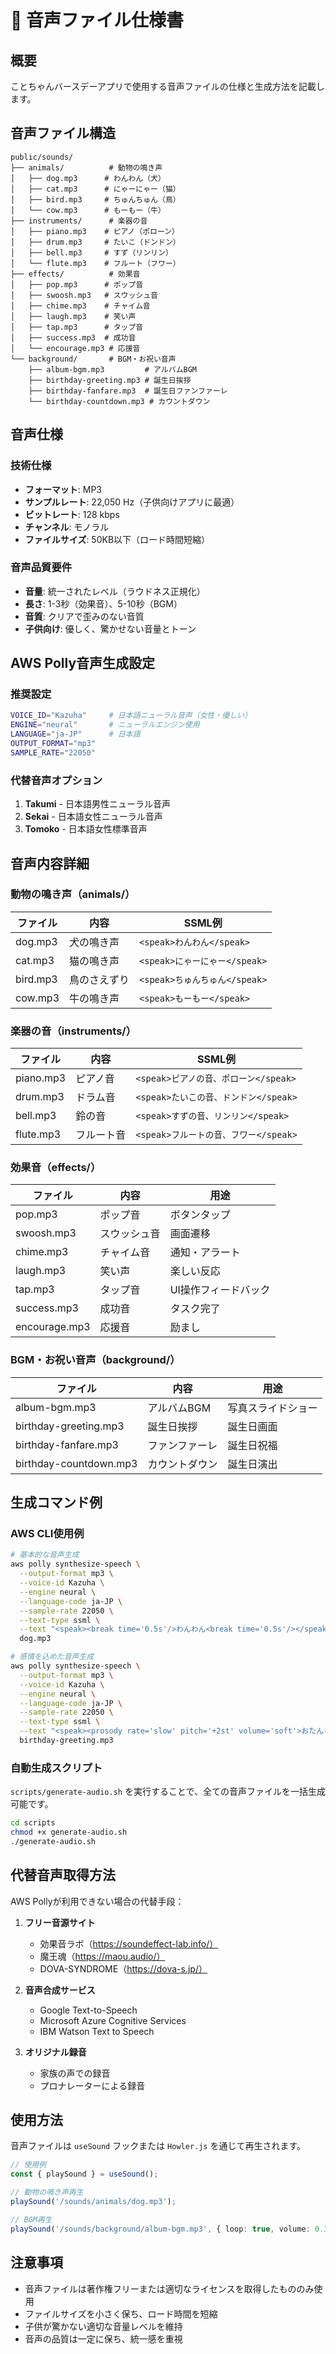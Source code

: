 # 🎵 音声ファイル仕様書

## 概要
ことちゃんバースデーアプリで使用する音声ファイルの仕様と生成方法を記載します。

## 音声ファイル構造

```
public/sounds/
├── animals/          # 動物の鳴き声
│   ├── dog.mp3      # わんわん（犬）
│   ├── cat.mp3      # にゃーにゃー（猫）
│   ├── bird.mp3     # ちゅんちゅん（鳥）
│   └── cow.mp3      # もーもー（牛）
├── instruments/      # 楽器の音
│   ├── piano.mp3    # ピアノ（ポローン）
│   ├── drum.mp3     # たいこ（ドンドン）
│   ├── bell.mp3     # すず（リンリン）
│   └── flute.mp3    # フルート（フワー）
├── effects/          # 効果音
│   ├── pop.mp3      # ポップ音
│   ├── swoosh.mp3   # スウッシュ音
│   ├── chime.mp3    # チャイム音
│   ├── laugh.mp3    # 笑い声
│   ├── tap.mp3      # タップ音
│   ├── success.mp3  # 成功音
│   └── encourage.mp3 # 応援音
└── background/       # BGM・お祝い音声
    ├── album-bgm.mp3         # アルバムBGM
    ├── birthday-greeting.mp3 # 誕生日挨拶
    ├── birthday-fanfare.mp3  # 誕生日ファンファーレ
    └── birthday-countdown.mp3 # カウントダウン
```

## 音声仕様

### 技術仕様
- **フォーマット**: MP3
- **サンプルレート**: 22,050 Hz（子供向けアプリに最適）
- **ビットレート**: 128 kbps
- **チャンネル**: モノラル
- **ファイルサイズ**: 50KB以下（ロード時間短縮）

### 音声品質要件
- **音量**: 統一されたレベル（ラウドネス正規化）
- **長さ**: 1-3秒（効果音）、5-10秒（BGM）
- **音質**: クリアで歪みのない音質
- **子供向け**: 優しく、驚かせない音量とトーン

## AWS Polly音声生成設定

### 推奨設定
```bash
VOICE_ID="Kazuha"     # 日本語ニューラル音声（女性・優しい）
ENGINE="neural"       # ニューラルエンジン使用
LANGUAGE="ja-JP"      # 日本語
OUTPUT_FORMAT="mp3"
SAMPLE_RATE="22050"
```

### 代替音声オプション
1. **Takumi** - 日本語男性ニューラル音声
2. **Sekai** - 日本語女性ニューラル音声
3. **Tomoko** - 日本語女性標準音声

## 音声内容詳細

### 動物の鳴き声（animals/）
| ファイル | 内容 | SSML例 |
|---------|------|--------|
| dog.mp3 | 犬の鳴き声 | `<speak>わんわん</speak>` |
| cat.mp3 | 猫の鳴き声 | `<speak>にゃーにゃー</speak>` |
| bird.mp3 | 鳥のさえずり | `<speak>ちゅんちゅん</speak>` |
| cow.mp3 | 牛の鳴き声 | `<speak>もーもー</speak>` |

### 楽器の音（instruments/）
| ファイル | 内容 | SSML例 |
|---------|------|--------|
| piano.mp3 | ピアノ音 | `<speak>ピアノの音、ポローン</speak>` |
| drum.mp3 | ドラム音 | `<speak>たいこの音、ドンドン</speak>` |
| bell.mp3 | 鈴の音 | `<speak>すずの音、リンリン</speak>` |
| flute.mp3 | フルート音 | `<speak>フルートの音、フワー</speak>` |

### 効果音（effects/）
| ファイル | 内容 | 用途 |
|---------|------|------|
| pop.mp3 | ポップ音 | ボタンタップ |
| swoosh.mp3 | スウッシュ音 | 画面遷移 |
| chime.mp3 | チャイム音 | 通知・アラート |
| laugh.mp3 | 笑い声 | 楽しい反応 |
| tap.mp3 | タップ音 | UI操作フィードバック |
| success.mp3 | 成功音 | タスク完了 |
| encourage.mp3 | 応援音 | 励まし |

### BGM・お祝い音声（background/）
| ファイル | 内容 | 用途 |
|---------|------|------|
| album-bgm.mp3 | アルバムBGM | 写真スライドショー |
| birthday-greeting.mp3 | 誕生日挨拶 | 誕生日画面 |
| birthday-fanfare.mp3 | ファンファーレ | 誕生日祝福 |
| birthday-countdown.mp3 | カウントダウン | 誕生日演出 |

## 生成コマンド例

### AWS CLI使用例
```bash
# 基本的な音声生成
aws polly synthesize-speech \
  --output-format mp3 \
  --voice-id Kazuha \
  --engine neural \
  --language-code ja-JP \
  --sample-rate 22050 \
  --text-type ssml \
  --text "<speak><break time='0.5s'/>わんわん<break time='0.5s'/></speak>" \
  dog.mp3

# 感情を込めた音声生成
aws polly synthesize-speech \
  --output-format mp3 \
  --voice-id Kazuha \
  --engine neural \
  --language-code ja-JP \
  --sample-rate 22050 \
  --text-type ssml \
  --text "<speak><prosody rate='slow' pitch='+2st' volume='soft'>おたんじょうび、おめでとう</prosody></speak>" \
  birthday-greeting.mp3
```

### 自動生成スクリプト
`scripts/generate-audio.sh` を実行することで、全ての音声ファイルを一括生成可能です。

```bash
cd scripts
chmod +x generate-audio.sh
./generate-audio.sh
```

## 代替音声取得方法

AWS Pollyが利用できない場合の代替手段：

1. **フリー音源サイト**
   - 効果音ラボ（https://soundeffect-lab.info/）
   - 魔王魂（https://maou.audio/）
   - DOVA-SYNDROME（https://dova-s.jp/）

2. **音声合成サービス**
   - Google Text-to-Speech
   - Microsoft Azure Cognitive Services
   - IBM Watson Text to Speech

3. **オリジナル録音**
   - 家族の声での録音
   - プロナレーターによる録音

## 使用方法

音声ファイルは `useSound` フックまたは `Howler.js` を通じて再生されます。

```typescript
// 使用例
const { playSound } = useSound();

// 動物の鳴き声再生
playSound('/sounds/animals/dog.mp3');

// BGM再生
playSound('/sounds/background/album-bgm.mp3', { loop: true, volume: 0.3 });
```

## 注意事項

- 音声ファイルは著作権フリーまたは適切なライセンスを取得したもののみ使用
- ファイルサイズを小さく保ち、ロード時間を短縮
- 子供が驚かない適切な音量レベルを維持
- 音声の品質は一定に保ち、統一感を重視